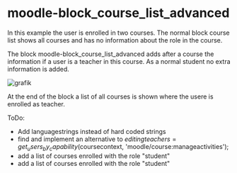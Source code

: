 # moodle-block_course_list_advanced
In this example the user is enrolled in two courses. The normal block course list shows all courses and has no information about the role in the course.

The block moodle-block_course_list_advanced adds after a course the information if a user is a teacher in this course. As a normal student no extra information is added.



![grafik](https://user-images.githubusercontent.com/31856043/128760132-60a4b7b4-02c2-40f7-8325-47b75b630611.png)


At the end of the block a list of all courses is shown where the usere is enrolled as teacher.

ToDo:
- Add languagestrings instead of hard coded strings
- find and implement an alternative to $editingteachers = get_users_by_capability($coursecontext, 'moodle/course:manageactivities'); 
- add a list of courses enrolled with the role "student"
- add a list of courses enrolled with the role "student"

